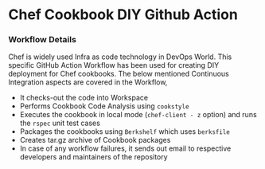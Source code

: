 # Chef Cookbook DIY Github Action
### Workflow Details
Chef is widely used Infra as code technology in DevOps World. 
This specific GitHub Action Workflow has been used for creating DIY deployment for Chef cookbooks. 
The below mentioned Continuous Integration aspects are covered in the Workflow,
- It checks-out the code into Workspace
- Performs Cookbook Code Analysis using `cookstyle`
- Executes the cookbook in local mode (`chef-client - z` option) and runs the `rspec` unit test cases
- Packages the cookbooks using `Berkshelf` which uses `berksfile` 
- Creates tar.gz archive of Cookbook packages
- In case of any workflow failures, it sends out email to respective developers and maintainers of the repository
